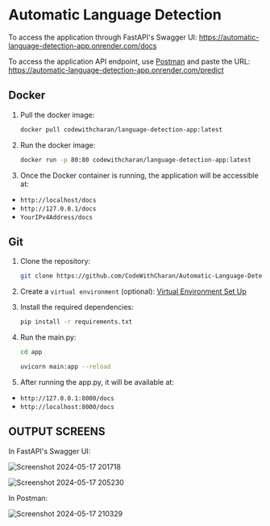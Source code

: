 # Automatic Language Detection

To access the application through FastAPI's Swagger UI: https://automatic-language-detection-app.onrender.com/docs

To access the application API endpoint, use [Postman](https://www.postman.com/) and paste the URL: https://automatic-language-detection-app.onrender.com/predict

## Docker

1. Pull the docker image:

    ```bash
    docker pull codewithcharan/language-detection-app:latest
    ```

2. Run the docker image:
    ```bash
    docker run -p 80:80 codewithcharan/language-detection-app:latest
    ```

3. Once the Docker container is running, the application will be accessible at:

- `http://localhost/docs`
- `http://127.0.0.1/docs`
- `YourIPv4Address/docs`

## Git

1. Clone the repository:

   ```bash
   git clone https://github.com/CodeWithCharan/Automatic-Language-Detection.git
   ```

2. Create a `virtual environment` (optional): [Virtual Environment Set Up](https://github.com/CodeWithCharan/virtual-env-setup)

3. Install the required dependencies:

    ```bash
    pip install -r requirements.txt
    ```

4. Run the main.py:

    ```bash
    cd app
    ```

    ```bash
    uvicorn main:app --reload
    ```

5. After running the app.py, it will be available at:

- `http://127.0.0.1:8000/docs`
- `http://localhost:8000/docs`

## OUTPUT SCREENS

In FastAPI's Swagger UI:

![Screenshot 2024-05-17 201718](https://github.com/CodeWithCharan/Automatic-Language-Detection/assets/106027109/a6139594-7b98-45f0-9e7b-954f15d790b3)

![Screenshot 2024-05-17 205230](https://github.com/CodeWithCharan/Automatic-Language-Detection/assets/106027109/90608b35-877b-483b-aa98-0e191341ba72)

In Postman:

![Screenshot 2024-05-17 210329](https://github.com/CodeWithCharan/Automatic-Language-Detection/assets/106027109/9f6b470a-246c-4c03-850e-3566aae9ad09)